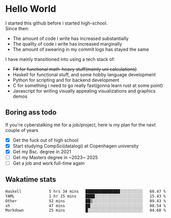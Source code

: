 # Hello World

I started this github before i started high-school.  
Since then:
- The amount of code i write has increased substantially
- The quality of code i write has increased marginally
- The amount of swearing in my commit logs has stayed the same

I have mainly transitioned into using a tech stack of:
- ~~F# for functional math-heavy stuff(mainly uni calculations)~~
- Haskell for functional stuff, and some hobby language development
- Python for scripting and for backend development
- C for something i need to go really fast(gonna learn rust at some point)
- Javascript for writing visually appealing visualizations and graphics demos

## Boring ass todo
If you're cyberstalking me for a job/project, here is my plan for the next couple of years
- [x] Get the fuck out of high school
- [x] Start studying CompSci(datalogi) at Copenhagen university
- [x] Get my Bsc. degree in 2021
- [ ] Get my Masters degree in ~2023~ 2025
- [ ] Get a job and work full-time again

## Wakatime stats
<!--START_SECTION:waka-->

```txt
Haskell            5 hrs 34 mins   ███████████████░░░░░░░░░░   60.47 %
YAML               1 hr 25 mins    ████░░░░░░░░░░░░░░░░░░░░░   15.43 %
Other              52 mins         ██▒░░░░░░░░░░░░░░░░░░░░░░   09.43 %
sh                 47 mins         ██░░░░░░░░░░░░░░░░░░░░░░░   08.54 %
Markdown           25 mins         █░░░░░░░░░░░░░░░░░░░░░░░░   04.60 %
```

<!--END_SECTION:waka-->
